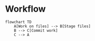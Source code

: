 # Workflow

```mermaid
flowchart TD
    A[Work on files] --> B[Stage files]
    B --> C[Commit work]
    C --> A
```